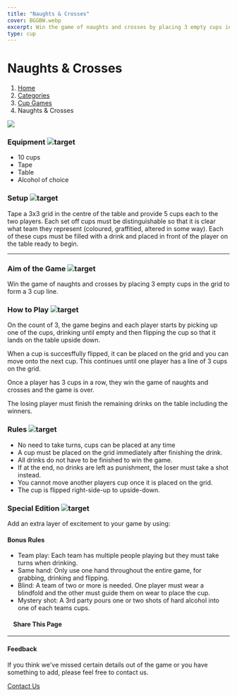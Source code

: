 ```yaml
---
title: "Naughts & Crosses"
cover: BGGBW.webp
excerpt: Win the game of naughts and crosses by placing 3 empty cups in the grid to form a 3 cup line.
type: cup
---
```


# Naughts & Crosses

1.  [Home](/)
2.  [Categories](GameCategories)
3.  [Cup Games](GameCategories/CupGames)
4.  Naughts & Crosses

![](/images/naughts&crosses.webp)

### Equipment ![target](/images/liquor.webp)

-   10 cups
-   Tape
-   Table
-   Alcohol of choice

### Setup ![target](/images/settings.webp)

Tape a 3x3 grid in the centre of the table and provide 5 cups each to the two players. Each set off cups must be distinguishable so that it is clear what team they represent (coloured, graffitied, altered in some way). Each of these cups must be filled with a drink and placed in front of the player on the table ready to begin.

* * *

### Aim of the Game ![target](/images/target.webp)

Win the game of naughts and crosses by placing 3 empty cups in the grid to form a 3 cup line.

### How to Play ![target](/images/question.webp)

On the count of 3, the game begins and each player starts by picking up one of the cups, drinking until empty and then flipping the cup so that it lands on the table upside down.

When a cup is succesffully flipped, it can be placed on the grid and you can move onto the next cup. This continues until one player has a line of 3 cups on the grid.

Once a player has 3 cups in a row, they win the game of naughts and crosses and the game is over.

The losing player must finish the remaining drinks on the table including the winners.

### Rules ![target](/images/rules.webp)

-   No need to take turns, cups can be placed at any time
-   A cup must be placed on the grid immediately after finishing the drink.
-   All drinks do not have to be finished to win the game.
-   If at the end, no drinks are left as punishment, the loser must take a shot instead.
-   You cannot move another players cup once it is placed on the grid.
-   The cup is flipped right-side-up to upside-down.

### Special Edition ![target](/images/special.webp)

Add an extra layer of excitement to your game by using:

#### **Bonus Rules**

-   Team play: Each team has multiple people playing but they must take turns when drinking.
-   Same hand: Only use one hand throughout the entire game, for grabbing, drinking and flipping.
-   Blind: A team of two or more is needed. One player must wear a blindfold and the other must guide them on wear to place the cup.
-   Mystery shot: A 3rd party pours one or two shots of hard alcohol into one of each teams cups.

####     Share This Page

[](https://www.facebook.com/sharer/sharer.php?u=beergogglegames.co.uk/GameCategories/MiscGames/naughts&crosses)[](https://www.instagram.com/direct/new/)[](https://twitter.com/intent/tweet?url=beergogglegames.co.uk/GameCategories/MiscGames/naughts&crosses)

* * *

#### Feedback

If you think we've missed certain details out of the game or you have something to add, please feel free to contact us.

  
  
  
[Contact Us](contact)

